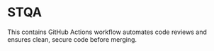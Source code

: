 # STQA
This contains GitHub Actions workflow automates code reviews and ensures clean, secure code before merging.
